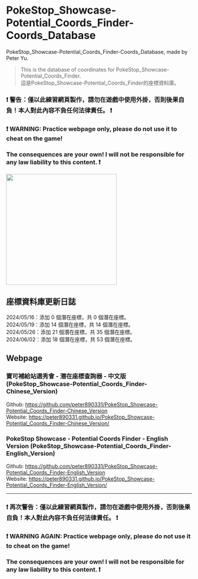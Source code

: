 # PokeStop_Showcase-Potential_Coords_Finder-Coords_Database

PokeStop_Showcase-Potential_Coords_Finder-Coords_Database, made by Peter Yu.
> This is the database of coordinates for PokeStop_Showcase-Potential_Coords_Finder.    
> 這是PokeStop_Showcase-Potential_Coords_Finder的座標資料庫。

### ❗ 警告：僅以此練習網頁製作，請勿在遊戲中使用外掛，否則後果自負！本人對此內容不負任何法律責任。 ❗    
### ❗ WARNING: Practice webpage only, please do not use it to cheat on the game!     
### The consequences are your own! I will not be responsible for any law liability to this content. ❗    
<img src= "https://github.com/peter890331/PokeStop_Showcase-Potential_Coords_Finder-Coords_Database/blob/figures/pokemon_go_icon.png" width="300px">

## 座標資料庫更新日誌
2024/05/16：添加 0 個潛在座標，共 0 個潛在座標。    
2024/05/19：添加 14 個潛在座標，共 14 個潛在座標。    
2024/05/26：添加 21 個潛在座標，共 35 個潛在座標。    
2024/06/02：添加 18 個潛在座標，共 53 個潛在座標。    

## Webpage
### 寶可補給站選秀會 - 潛在座標查詢器 - 中文版 (PokeStop_Showcase-Potential_Coords_Finder-Chinese_Version)
Github: https://github.com/peter890331/PokeStop_Showcase-Potential_Coords_Finder-Chinese_Version     
Website: https://peter890331.github.io/PokeStop_Showcase-Potential_Coords_Finder-Chinese_Version/

### PokeStop Showcase - Potential Coords Finder - English Version (PokeStop_Showcase-Potential_Coords_Finder-English_Version)
Github: https://github.com/peter890331/PokeStop_Showcase-Potential_Coords_Finder-English_Version     
Website: https://peter890331.github.io/PokeStop_Showcase-Potential_Coords_Finder-English_Version/

---

### ❗ 再次警告：僅以此練習網頁製作，請勿在遊戲中使用外掛，否則後果自負！本人對此內容不負任何法律責任。 ❗    
### ❗ WARNING AGAIN: Practice webpage only, please do not use it to cheat on the game!     
### The consequences are your own! I will not be responsible for any law liability to this content. ❗  
